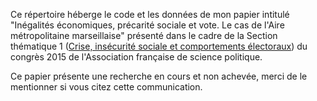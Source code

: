 Ce répertoire héberge le code et les données de mon papier intitulé "Inégalités économiques, précarité sociale et vote. Le cas de l'Aire métropolitaine marseillaise" présenté dans le cadre de la Section thématique 1 ([Crise, insécurité sociale et comportements électoraux](http://www.congres-afsp.fr/st/st1.html)) du congrès 2015 de l'Association française de science politique. 

Ce papier présente une recherche en cours et non achevée, merci de le mentionner si vous citez cette communication.